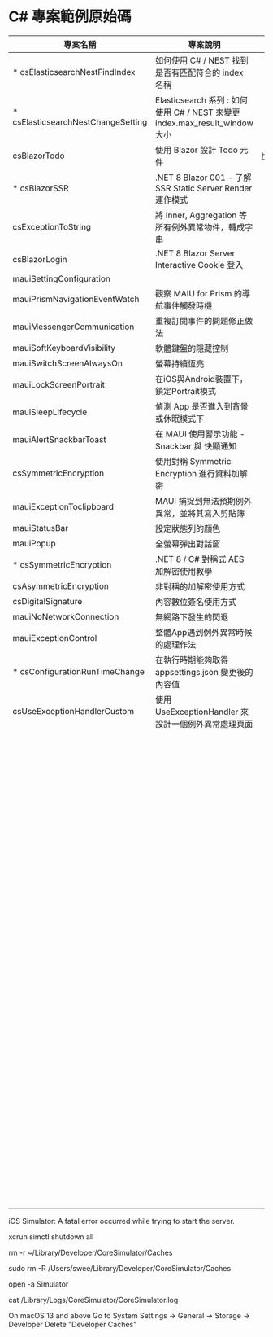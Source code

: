 # C# 專案範例原始碼

|專案名稱|專案說明|備註|
|-|-|-|
|* csElasticsearchNestFindIndex|如何使用 C# / NEST 找到是否有匹配符合的 index 名稱||
|* csElasticsearchNestChangeSetting|Elasticsearch 系列 : 如何使用 C# / NEST 來變更 index.max_result_window 大小||
|csBlazorTodo|使用 Blazor 設計 Todo 元件|https://reactsimpletodo.darenge.net/|
|* csBlazorSSR|.NET 8 Blazor 001 - 了解 SSR Static Server Render 運作模式||
|csExceptionToString|將 Inner, Aggregation 等所有例外異常物件，轉成字串||
|csBlazorLogin|.NET 8 Blazor Server Interactive Cookie 登入||
|mauiSettingConfiguration|||
|mauiPrismNavigationEventWatch|觀察 MAIU for Prism 的導航事件觸發時機||
|mauiMessengerCommunication|重複訂閱事件的問題修正做法||
|mauiSoftKeyboardVisibility|軟體鍵盤的隱藏控制||
|mauiSwitchScreenAlwaysOn|螢幕持續恆亮||
|mauiLockScreenPortrait|在iOS與Android裝置下，鎖定Portrait模式||
|mauiSleepLifecycle|偵測 App 是否進入到背景或休眠模式下||
|mauiAlertSnackbarToast|在 MAUI 使用警示功能 - Snackbar 與 快顯通知||
|csSymmetricEncryption|使用對稱 Symmetric Encryption 進行資料加解密||
|mauiExceptionToclipboard|MAUI 捕捉到無法預期例外異常，並將其寫入剪貼簿||
|mauiStatusBar|設定狀態列的顏色||
|mauiPopup|全螢幕彈出對話窗||
|* csSymmetricEncryption|.NET 8 / C# 對稱式 AES 加解密使用教學||
|csAsymmetricEncryption|非對稱的加解密使用方式||
|csDigitalSignature|內容數位簽名使用方式||
|mauiNoNetworkConnection|無網路下發生的閃退||
|mauiExceptionControl|整體App遇到例外異常時候的處理作法||
|* csConfigurationRunTimeChange|在執行時期能夠取得 appsettings.json 變更後的內容值||
|csUseExceptionHandlerCustom|使用 UseExceptionHandler 來設計一個例外異常處理頁面||
||||
||||
||||
||||
||||
||||
||||
||||
||||
||||
||||
||||
||||
||||
||||
||||
||||
||||
||||
||||
||||
||||
||||
||||
||||
||||
||||
||||
||||
||||
||||
||||
||||
||||
||||
||||
||||
||||
||||
||||
||||
||||
||||
||||
||||
||||
||||
||||
||||
||||
||||
||||
||||
||||
||||
||||
||||
||||
||||
||||
||||
||||
||||
||||
||||
||||
||||
||||
||||
||||
||||
||||
||||
||||
||||
||||
||||
||||
||||
||||
||||
||||
||||
||||
||||
||||
||||
||||
||||
||||
||||
||||
||||
||||
||||
||||
||||
||||
||||
||||
||||
||||
||||
||||
||||
||||
||||
||||
||||
||||
||||
||||
||||
||||
||||
||||
||||
||||
||||
||||
||||
||||
||||
||||
||||
||||
||||
||||
||||
||||
||||
||||
||||
||||
||||
||||
||||
||||
||||
||||
||||
||||
||||
||||
||||
||||
||||
||||
||||
||||
||||
||||
||||
||||
||||
||||

iOS Simulator: A fatal error occurred while trying to start the server.

xcrun simctl shutdown all

rm -r ~/Library/Developer/CoreSimulator/Caches

sudo rm -R /Users/swee/Library/Developer/CoreSimulator/Caches

open -a Simulator

cat /Library/Logs/CoreSimulator/CoreSimulator.log

On macOS 13 and above
Go to System Settings → General → Storage → Developer
Delete "Developer Caches"
